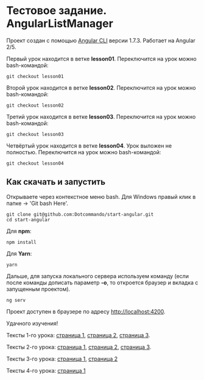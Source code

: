 # Тестовое задание. AngularListManager

Проект создан с помощью [Angular CLI](https://github.com/angular/angular-cli) версии 1.7.3. Работает на Angular 2/5.

Первый урок находится в ветке __lesson01__. Переключится на урок можно bash-командой:

    git checkout lesson01

Второй урок находится в ветке __lesson02__. Переключится на урок можно bash-командой:

    git checkout lesson02

Третий урок находится в ветке __lesson03__. Переключится на урок можно bash-командой:

    git checkout lesson03

Четвёртый урок находится в ветке __lesson04__. Урок выложен не полностью. Переключится на урок можно bash-командой:

    git checkout lesson04

## Как скачать и запустить

Открываете через контекстное меню bash. Для Windows правый клик в папке -> 'Git bash Here'.

    git clone git@github.com:Dotcommando/start-angular.git
    cd start-angular

Для __npm__:

    npm install

Для __Yarn__:

    yarn

Дальше, для запуска локального сервера используем команду (если после команды дописать параметр __-o__, то откроется браузер и вкладка с запущенным проектом).

    ng serv

Проект доступен в браузере по адресу [http://localhost:4200](http://localhost:4200).

Удачного изучения!

Тексты 1-го урока: [страница 1](http://dev.hive.pro/courses/angular-2-5-testovoe-zadanie/01-inicializaciya-sozdanie-servisa-css-shablon),
[страница 2](http://dev.hive.pro/courses/angular-2-5-testovoe-zadanie/01-inicializaciya-sozdanie-servisa-css-shablon/page-2),
[страница 3](http://dev.hive.pro/courses/angular-2-5-testovoe-zadanie/01-inicializaciya-sozdanie-servisa-css-shablon/page-3).

Тексты 2-го урока: [страница 1](http://dev.hive.pro/courses/angular-2-5-testovoe-zadanie/02-komponent-redaktirovaniya-routing),
[страница 2](http://dev.hive.pro/courses/angular-2-5-testovoe-zadanie/02-komponent-redaktirovaniya-routing/page-2),
[страница 3](http://dev.hive.pro/courses/angular-2-5-testovoe-zadanie/02-komponent-redaktirovaniya-routing/page-3).

Тексты 3-го урока: [страница 1](http://dev.hive.pro/courses/angular-2-5-testovoe-zadanie/03-komponent-izbrannykh/),
[страница 2](http://dev.hive.pro/courses/angular-2-5-testovoe-zadanie/03-komponent-izbrannykh/page-2)

Тексты 4-го урока: [страница 1](http://dev.hive.pro/courses/angular-2-5-testovoe-zadanie/04-komponent-ocenki-zvezdochki/)
